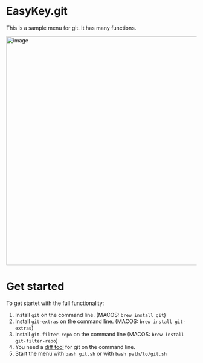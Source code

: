 # EasyKey.git

This is a sample menu for git. It has many functions. 

<img width="605" alt="image" src="https://github.com/nschlimm/EasyKey.shellmenu/assets/876604/58634d2c-0cd9-49f2-9e6f-56470d0abd40">

# Get started

To get startet with the full functionality:

1. Install `git` on the command line. (MACOS: `brew install git`)
2. Install `git-extras` on the command line. (MACOS: `brew install git-extras`)
3. Install `git-filter-repo` on the command line (MACOS: `brew install git-filter-repo`)
5. You need a [diff tool](https://git-scm.com/docs/git-difftool) for git on the command line.
6. Start the menu with `bash git.sh` or with `bash path/to/git.sh`
